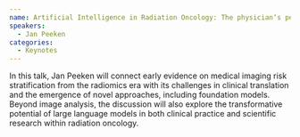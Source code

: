 ```yaml
---
name: Artificial Intelligence in Radiation Oncology: The physician‘s perspective
speakers:
  - Jan Peeken
categories:
  - Keynotes
---
```


In this talk, Jan Peeken will connect early evidence on medical imaging risk stratification from the radiomics era with its challenges in clinical translation and the emergence of novel approaches, including foundation models. Beyond image analysis, the discussion will also explore the transformative potential of large language models in both clinical practice and scientific research within radiation oncology.